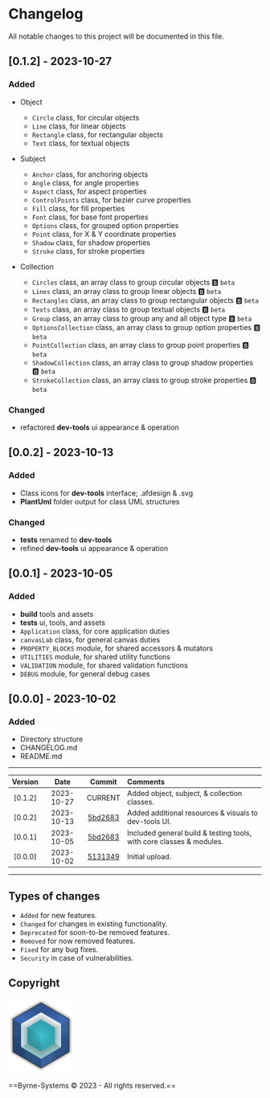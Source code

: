 # Changelog
All notable changes to this project will be documented in this file.

## [0.1.2] - 2023-10-27
### Added
- Object
	- `Circle` class, for circular objects
	- `Line` class, for linear objects
	- `Rectangle` class, for rectangular objects
	- `Text` class, for textual objects

- Subject
	- `Anchor` class, for anchoring objects
	- `Angle` class, for angle properties
	- `Aspect` class, for aspect properties
	- `ControlPoints` class, for bezier curve properties
	- `Fill` class, for fill properties
	- `Font` class, for base font properties
	- `Options` class, for grouped option properties
	- `Point` class, for X & Y coordinate properties
	- `Shadow` class, for shadow properties
	- `Stroke` class, for stroke properties

- Collection
	- `Circles` class, an array class to group circular objects :b: `beta`
	- `Lines` class, an array class to group linear objects :b: `beta`
	- `Rectangles` class, an array class to group rectangular objects :b: `beta`
	- `Texts` class, an array class to group textual objects :b: `beta`
	- `Group` class, an array class to group any and all object type :b: `beta`
	- `OptionsCollection` class, an array class to group option properties :b: `beta`
	- `PointCollection` class, an array class to group point properties :b: `beta`
	- `ShadowCollection` class, an array class to group shadow properties :b: `beta`
	- `StrokeCollection` class, an array class to group stroke properties :b: `beta`

### Changed
- refactored **dev-tools** ui appearance & operation

## [0.0.2] - 2023-10-13
### Added
- Class icons for **dev-tools** interface; .afdesign & .svg
- **PlantUml** folder output for class UML structures

### Changed
- **tests** renamed to **dev-tools**
- refined **dev-tools** ui appearance & operation

## [0.0.1] - 2023-10-05
### Added
- **build** tools and assets
- **tests** ui, tools, and assets
- `Application` class, for core application duties
- `canvasLab` class, for general canvas duties
- `PROPERTY_BLOCKS` module, for shared accessors & mutators
- `UTILITIES` module, for shared utility functions
- `VALIDATION` module, for shared validation functions
- `DEBUG` module, for general debug cases

## [0.0.0] - 2023-10-02
### Added
- Directory structure
- CHANGELOG.md
- README.md

---

| Version | Date       | Commit                                                              | Comments                                                                                     |
| :-----: | :--------: | :-----------------------------------------------------------------: | :------------------------------------------------------------------------------------------- |
| [0.1.2] | 2023-10-27 | CURRENT                                                             | Added object, subject, & collection classes. 												|
| [0.0.2] | 2023-10-13 | [5bd2683](https://github.com/Justin-Byrne/canvasLab/commit/5bd2683) | Added additional resources & visuals to dev-tools UI. 										|
| [0.0.1] | 2023-10-05 | [5bd2683](https://github.com/Justin-Byrne/canvasLab/commit/5bd2683) | Included general build & testing tools, with core classes & modules.                         |
| [0.0.0] | 2023-10-02 | [5131349](https://github.com/Justin-Byrne/canvasLab/commit/5131349) | Initial upload.                                                                              |

---

## Types of changes
- `Added` for new features.
- `Changed` for changes in existing functionality.
- `Deprecated` for soon-to-be removed features.
- `Removed` for now removed features.
- `Fixed` for any bug fixes.
- `Security` in case of vulnerabilities.

## Copyright

![Byrne-Systems](https://github.com/Justin-Byrne/canvasLab/blob/main/images/cube_sm.png)

==Byrne-Systems © 2023 - All rights reserved.==
